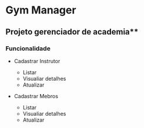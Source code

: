 # Gym Manager

## Projeto gerenciador de academia**

### Funcionalidade

- Cadastrar Instrutor
  - Listar
  - Visualiar detalhes
  - Atualizar

- Cadastrar Mebros
  - Listar
  - Visualiar detalhes
  - Atualizar
 